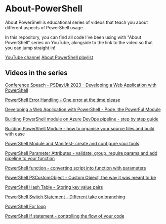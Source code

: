 # About-PowerShell

About PowerShell is educational series of videos that teach you about different aspects of PowerShell usage.

In this repository, you can find all code I've been using with "About PowerShell" series on YouTube, alongside to the link to the video so that you can jump straight in!

[YouTube channel](https://www.youtube.com/c/KamilPro)
[About PowerShell playlist](https://www.youtube.com/playlist?list=PL-esmhgrps8Zv9bAHesStPRQ1AiUL1wY3)

## Videos in the series

[Conference Speach - PSDayUk 2023 - Developing a Web Application with PowerShell](https://www.youtube.com/watch?v=3m1RKykoWtU)

[PowerShell Error Handling - One error at the time please](https://youtu.be/-rQTBuaIVS8)

[Developing a Web Application with PowerShell - Pode, the PowerFul Module](https://youtu.be/N-yjDGzEYak)

[Building PowerShell module on Azure DevOps pipeline - step by step guide](https://youtu.be/RZzmdF1iI7E)

[Building PowerShell Module - how to organise your source files and build with ease](https://youtu.be/lKO_LPMfV1Y)

[PowerShell Module and Manifest- create and configure your tools](https://youtu.be/xPQq0ui8j78)

[PowerShell Parameter Attributes - validate, group, require params and add pipeline to your function](https://youtu.be/hJIAK3qjlZQ)

[PowerShell function - converting script into function with parameters](https://youtu.be/VGzEbEUfZCU)

[PowerShell PSCustomObject - Custom Object, the way it was meant to be](https://youtu.be/DAVGyCytsqM)

[PowerShell Hash Table - Storing key value pairs](https://youtu.be/oti2l8EmAT8)

[PowerShell Switch Statement - Different take on branching](https://youtu.be/EqJ0lBO1rM4)

[PowerShell For loop](https://youtu.be/YQnBVn-9SN0)

[PowerShell If statement - controlling the flow of your code](https://youtu.be/j8Ubwv8ApdU)
